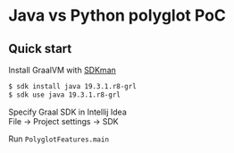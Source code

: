 # Java vs Python polyglot PoC

## Quick start 

Install GraalVM with [SDKman](https://sdkman.io/install)
```bash
$ sdk install java 19.3.1.r8-grl
$ sdk use java 19.3.1.r8-grl
```
Specify Graal SDK in Intellij Idea  
File -> Project settings -> SDK

Run `PolyglotFeatures.main`

